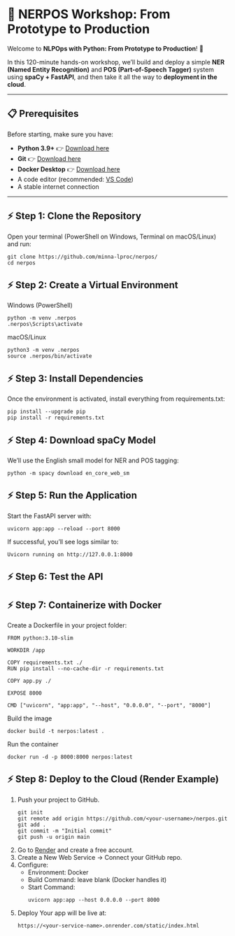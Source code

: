 # 🚀 NERPOS Workshop: From Prototype to Production

Welcome to **NLPOps with Python: From Prototype to Production**! 🎉  

In this 120-minute hands-on workshop, we’ll build and deploy a simple **NER (Named Entity Recognition)** and **POS (Part-of-Speech Tagger)** system using **spaCy + FastAPI**, and then take it all the way to **deployment in the cloud**.

---

## 📋 Prerequisites

Before starting, make sure you have:

- **Python 3.9+** 👉 [Download here](https://www.python.org/downloads/)
- **Git** 👉 [Download here](https://git-scm.com/downloads)
- **Docker Desktop** 👉 [Download here](https://www.docker.com/products/docker-desktop)
- A code editor (recommended: [VS Code](https://code.visualstudio.com/))
- A stable internet connection  

---

## ⚡ Step 1: Clone the Repository

Open your terminal (PowerShell on Windows, Terminal on macOS/Linux) and run:

```
git clone https://github.com/minna-lproc/nerpos/
cd nerpos
```

## ⚡ Step 2: Create a Virtual Environment
Windows (PowerShell)
```
python -m venv .nerpos
.nerpos\Scripts\activate
```
macOS/Linux
```
python3 -m venv .nerpos
source .nerpos/bin/activate
```
## ⚡ Step 3: Install Dependencies

Once the environment is activated, install everything from requirements.txt:
```
pip install --upgrade pip
pip install -r requirements.txt
```
## ⚡ Step 4: Download spaCy Model
We’ll use the English small model for NER and POS tagging:
```
python -m spacy download en_core_web_sm
```
## ⚡ Step 5: Run the Application
Start the FastAPI server with:
```
uvicorn app:app --reload --port 8000
```
If successful, you’ll see logs similar to:
```
Uvicorn running on http://127.0.0.1:8000
```
## ⚡ Step 6: Test the API

## ⚡ Step 7: Containerize with Docker
Create a Dockerfile in your project folder:
```
FROM python:3.10-slim

WORKDIR /app

COPY requirements.txt ./
RUN pip install --no-cache-dir -r requirements.txt

COPY app.py ./ 

EXPOSE 8000

CMD ["uvicorn", "app:app", "--host", "0.0.0.0", "--port", "8000"]
```
Build the image
```
docker build -t nerpos:latest .
```
Run the container
```
docker run -d -p 8000:8000 nerpos:latest
```
## ⚡ Step 8: Deploy to the Cloud (Render Example)
1. Push your project to GitHub.
   ```
   git init
   git remote add origin https://github.com/<your-username>/nerpos.git
   git add .
   git commit -m "Initial commit"
   git push -u origin main
   ```
2. Go to [Render](https://render.com/) and create a free account.
3. Create a New Web Service → Connect your GitHub repo.
4. Configure:
   - Environment: Docker
   - Build Command: leave blank (Docker handles it)
   - Start Command:
     ```
     uvicorn app:app --host 0.0.0.0 --port 8000
     ```
5. Deploy
   Your app will be live at:
   ```
   https://<your-service-name>.onrender.com/static/index.html
   ```
